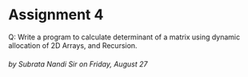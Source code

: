 # Assignment 4

Q: Write a program to calculate determinant of a matrix using dynamic allocation of 2D Arrays, and Recursion.
###### by Subrata Nandi Sir on Friday, August 27